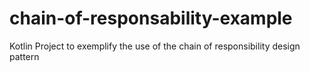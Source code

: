 # chain-of-responsability-example
Kotlin Project to exemplify the use of the chain of responsibility design pattern
